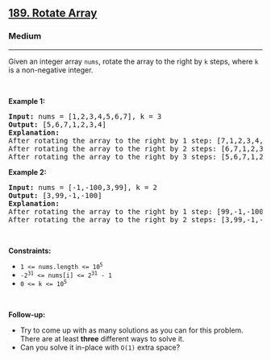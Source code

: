 <h2><a href="https://leetcode.com/problems/rotate-array">189. Rotate Array</a></h2><h3>Medium</h3><hr><p>Given an integer array <code>nums</code>, rotate the array to the right by <code>k</code> steps, where <code>k</code> is a non-negative integer.</p>

<p>&nbsp;</p>
<p><strong class="example">Example 1:</strong></p>

<pre>
<strong>Input:</strong> nums = [1,2,3,4,5,6,7], k = 3
<strong>Output:</strong> [5,6,7,1,2,3,4]
<strong>Explanation:</strong>
After rotating the array to the right by 1 step: [7,1,2,3,4,5,6]
After rotating the array to the right by 2 steps: [6,7,1,2,3,4,5]
After rotating the array to the right by 3 steps: [5,6,7,1,2,3,4]
</pre>

<p><strong class="example">Example 2:</strong></p>

<pre>
<strong>Input:</strong> nums = [-1,-100,3,99], k = 2
<strong>Output:</strong> [3,99,-1,-100]
<strong>Explanation:</strong>
After rotating the array to the right by 1 step: [99,-1,-100,3]
After rotating the array to the right by 2 steps: [3,99,-1,-100]
</pre>

<p>&nbsp;</p>
<p><strong>Constraints:</strong></p>

<ul>
	<li><code>1 &lt;= nums.length &lt;= 10<sup>5</sup></code></li>
	<li><code>-2<sup>31</sup> &lt;= nums[i] &lt;= 2<sup>31</sup> - 1</code></li>
	<li><code>0 &lt;= k &lt;= 10<sup>5</sup></code></li>
</ul>

<p>&nbsp;</p>
<p><strong>Follow-up:</strong></p>

<ul>
	<li>Try to come up with as many solutions as you can for this problem. There are at least <strong>three</strong> different ways to solve it.</li>
	<li>Can you solve it in-place with <code>O(1)</code> extra space?</li>
</ul>